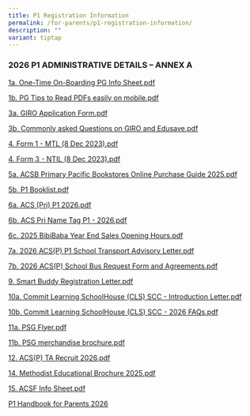 ```yaml
---
title: P1 Registration Information
permalink: /for-parents/p1-registration-information/
description: ""
variant: tiptap
---
```

<h3><strong>2026 P1 ADMINISTRATIVE DETAILS – ANNEX A</strong></h3>
<p></p>
<p><a href="/files/P1_admin_2026/1a_On.pdf" rel="noopener nofollow" target="_blank">1a. One-Time On-Boarding PG Info Sheet.pdf</a>
</p>
<p><a href="/files/P1_admin_2026/1b_.pdf" rel="noopener nofollow" target="_blank">1b. PG Tips to Read PDFs easily on mobile.pdf</a>
</p>
<p><a href="/files/P1_admin_2026/3a_.pdf" rel="noopener nofollow" target="_blank">3a. GIRO Application Form.pdf</a>
</p>
<p><a href="/files/P1_admin_2026/3b_.pdf" rel="noopener nofollow" target="_blank">3b. Commonly asked Questions on GIRO and Edusave.pdf</a>
</p>
<p><a href="/files/P1_admin_2026/4__Form1.pdf" rel="noopener nofollow" target="_blank">4. Form 1 - MTL (8 Dec 2023).pdf</a>
</p>
<p><a href="/files/P1_admin_2026/4__Form3.pdf" rel="noopener nofollow" target="_blank">4. Form 3 - NTIL (8 Dec 2023).pdf</a>
</p>
<p><a href="/files/P1_admin_2026/5a_ACSB.pdf" rel="noopener nofollow" target="_blank">5a. ACSB Primary Pacific Bookstores Online Purchase Guide 2025.pdf</a>
</p>
<p><a href="/files/P1_admin_2026/5b__P1.pdf" rel="noopener nofollow" target="_blank">5b. P1 Booklist.pdf</a>
</p>
<p><a href="/files/P1_admin_2026/6a__ACS.pdf" rel="noopener nofollow" target="_blank">6a. ACS (Pri) P1 2026.pdf</a>
</p>
<p><a href="/files/P1_admin_2026/6b__ACS.pdf" rel="noopener nofollow" target="_blank">6b. ACS Pri Name Tag P1 - 2026.pdf</a>
</p>
<p><a href="/files/P1_admin_2026/6c__2025.pdf" rel="noopener nofollow" target="_blank">6c. 2025 BibiBaba Year End Sales Opening Hours.pdf</a>
</p>
<p><a href="/files/P1_admin_2026/7a__2026.pdf" rel="noopener nofollow" target="_blank">7a. 2026 ACS(P) P1 School Transport Advisory Letter.pdf</a>
</p>
<p><a href="/files/P1_admin_2026/7b__2026.pdf" rel="noopener nofollow" target="_blank">7b. 2026 ACS(P) School Bus Request Form and Agreements.pdf</a>
</p>
<p><a href="/files/P1_admin_2026/9__Smart.pdf" rel="noopener nofollow" target="_blank">9. Smart Buddy Registration Letter.pdf</a>
</p>
<p><a href="/files/P1_admin_2026/10a__Commit.pdf" rel="noopener nofollow" target="_blank">10a. Commit Learning SchoolHouse (CLS) SCC - Introduction Letter.pdf</a>
</p>
<p><a href="/files/P1_admin_2026/10b__Commit.pdf" rel="noopener nofollow" target="_blank">10b. Commit Learning SchoolHouse (CLS) SCC - 2026 FAQs.pdf</a>
</p>
<p><a href="/files/P1_admin_2026/11a__PSG_Flyer.pdf" rel="noopener nofollow" target="_blank">11a. PSG Flyer.pdf</a>
</p>
<p><a href="/files/P1_admin_2026/11b__PSG.pdf" rel="noopener nofollow" target="_blank">11b. PSG merchandise brochure.pdf</a>
</p>
<p><a href="/files/P1_admin_2026/12__ACS_P_.pdf" rel="noopener nofollow" target="_blank">12. ACS(P) TA Recruit 2026.pdf</a>
</p>
<p><a href="/files/P1_admin_2026/14__Methodist.pdf" rel="noopener nofollow" target="_blank">14. Methodist Educational Brochure 2025.pdf</a>
</p>
<p><a href="/files/P1_admin_2026/15__ACSF_Info.pdf" rel="noopener nofollow" target="_blank">15. ACSF Info Sheet.pdf</a>
</p>
<p><a href="/files/P1_admin_2026/P1_Handbook.pdf" rel="noopener nofollow" target="_blank">P1 Handbook for Parents 2026</a>
</p>
<p></p>
<p></p>
<p></p>
<p></p>